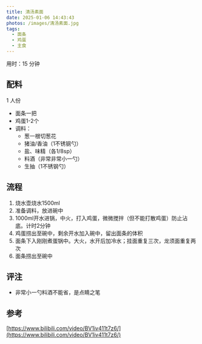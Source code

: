 ```yaml
---
title: 清汤素面
date: 2025-01-06 14:43:43
photos: /images/清汤素面.jpg
tags:
  - 面条
  - 鸡蛋
  - 主食
---
```


用时：15 分钟

## 配料

1 人份

- 面条一把
- 鸡蛋1-2个
- 调料：
  - 葱一根切葱花
  - 猪油/香油（1不锈钢勺）
  - 盐、味精（各1/8sp）
  - 料酒（非常非常小一勺）
  - 生抽（1不锈钢勺）

<!--more-->

## 流程

1. 烧水壶烧水1500ml
2. 准备调料，放进碗中
3. 1000ml开水进锅，中火，打入鸡蛋，微微搅拌（但不能打散鸡蛋）防止沾底。计时2分钟
4. 鸡蛋捞出至碗中，剩余开水加入碗中，留出面条的体积
5. 面条下入刚刚煮蛋锅中。大火，水开后加冷水；挂面重复三次，龙须面重复两次
6. 面条捞出至碗中

## 评注

- 非常小一勺料酒不能省，是点睛之笔

## 参考

[https://www.bilibili.com/video/BV1iv411t7z6/](https://www.bilibili.com/video/BV1iv411t7z6/)
